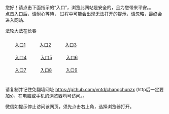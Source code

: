 您好！请点击下面指示的“入口”，浏览此网站是安全的，且为您带来平安。。 <br/>
点击入口后，请耐心等待， 过程中可能会出现无法打开的提示，请忽略，最终会进入网站. </br>

法轮大法在长春<br/>
<div style="padding:10px"><a style="margin:20px" target="_blank" href="https://dch87z62e5y0d.cloudfront.net/2Qpsp?tbdzogp" id="ccLink1" rel="nofollow">入口1</a> <a target="_blank" style="margin:20px" href="https://d1qfabfhpx8o8v.cloudfront.net/2Qpsp?joaoool" id="ccLink2" rel="nofollow">入口2</a> <a style="margin:20px" target="_blank" href="https://d2kqlr3elzxc7h.cloudfront.net/2Qpsp?hhdkmxmx" id="ccLink3" rel="nofollow">入口3</a></div>

<div style="padding:10px" ><a style="margin:20px" target="_blank" href="https://dch87z62e5y0d.cloudfront.net/2Qpsp?tbdzogp" id="ccLink4" rel="nofollow">入口4</a> <a style="margin:20px" href="https://d1qfabfhpx8o8v.cloudfront.net/2Qpsp?joaoool" target="_blank" id="ccLink5" rel="nofollow">入口5</a> <a style="margin:20px" href="https://d2kqlr3elzxc7h.cloudfront.net/2Qpsp?hhdkmxmx" target="_blank" id="ccLink6" rel="nofollow">入口6</a></div>

<div style="padding:10px"><a style="margin:20px" target="_blank" href="https://dch87z62e5y0d.cloudfront.net/2Qpsp?tbdzogp" id="ccLink7" rel="nofollow">入口7</a> <a style="margin:20px" href="https://d1qfabfhpx8o8v.cloudfront.net/2Qpsp?joaoool" target="_blank" id="ccLink8" rel="nofollow">入口8</a> <a style="margin:20px" target="_blank" href="https://d2kqlr3elzxc7h.cloudfront.net/2Qpsp?hhdkmxmx" id="ccLink9" rel="nofollow">入口9</a></div>

<br/>



请复制并记住免翻墙网址 https://github.com/yntd/changchunzx (http后一定要加s)，在电脑或手机的浏览器均可访问。。<br/>

微信如提示停止访问该网页，须先点击右上角，选择浏览器打开。
